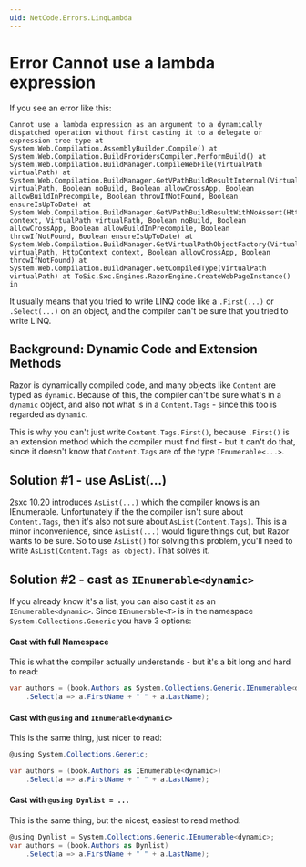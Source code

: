 ```yaml
---
uid: NetCode.Errors.LinqLambda
---
```


# Error Cannot use a lambda expression 

If you see an error like this: 

```
Cannot use a lambda expression as an argument to a dynamically dispatched operation without first casting it to a delegate or expression tree type at System.Web.Compilation.AssemblyBuilder.Compile() at System.Web.Compilation.BuildProvidersCompiler.PerformBuild() at System.Web.Compilation.BuildManager.CompileWebFile(VirtualPath virtualPath) at System.Web.Compilation.BuildManager.GetVPathBuildResultInternal(VirtualPath virtualPath, Boolean noBuild, Boolean allowCrossApp, Boolean allowBuildInPrecompile, Boolean throwIfNotFound, Boolean ensureIsUpToDate) at System.Web.Compilation.BuildManager.GetVPathBuildResultWithNoAssert(HttpContext context, VirtualPath virtualPath, Boolean noBuild, Boolean allowCrossApp, Boolean allowBuildInPrecompile, Boolean throwIfNotFound, Boolean ensureIsUpToDate) at System.Web.Compilation.BuildManager.GetVirtualPathObjectFactory(VirtualPath virtualPath, HttpContext context, Boolean allowCrossApp, Boolean throwIfNotFound) at System.Web.Compilation.BuildManager.GetCompiledType(VirtualPath virtualPath) at ToSic.Sxc.Engines.RazorEngine.CreateWebPageInstance() in
```

It usually means that you tried to write LINQ code like a `.First(...)` or `.Select(...)` on an object, and the compiler can't be sure that you tried to write LINQ.

## Background: Dynamic Code and Extension Methods

Razor is dynamically compiled code, and many objects like `Content` are typed as `dynamic`. Because of this, the compiler can't be sure what's in a `dynamic` object, and also not what is in a `Content.Tags` - since this too is regarded as `dynamic`. 

This is why you can't just write `Content.Tags.First()`, because `.First()` is an extension method which the compiler must find first - but it can't do that, since it doesn't know that `Content.Tags` are of the type `IEnumerable<...>`. 

## Solution #1 - use AsList(...)

2sxc 10.20 introduces `AsList(...)` which the compiler knows is an IEnumerable. Unfortunately if the the compiler isn't sure about `Content.Tags`, then it's also not sure about `AsList(Content.Tags)`. This is a minor inconvenience, since `AsList(...)` would figure things out, but Razor wants to be sure. So to use `AsList()` for solving this problem, you'll need to write `AsList(Content.Tags as object)`. That solves it. 

## Solution #2 - cast as `IEnumerable<dynamic>`

If you already know it's a list, you can also cast it as an `IEnumerable<dynamic>`. Since `IEnumerable<T>` is in the namespace `System.Collections.Generic` you have 3 options: 

#### Cast with full Namespace

This is what the compiler actually understands - but it's a bit long and hard to read:

```cs
var authors = (book.Authors as System.Collections.Generic.IEnumerable<dynamic>)
    .Select(a => a.FirstName + " " + a.LastName);
```

#### Cast with `@using` and `IEnumerable<dynamic>`

This is the same thing, just nicer to read:

```cs
@using System.Collections.Generic;

var authors = (book.Authors as IEnumerable<dynamic>)
    .Select(a => a.FirstName + " " + a.LastName);
```

#### Cast with `@using Dynlist = ...`

This is the same thing, but the nicest, easiest to read method:

```cs
@using Dynlist = System.Collections.Generic.IEnumerable<dynamic>;
var authors = (book.Authors as Dynlist)
    .Select(a => a.FirstName + " " + a.LastName);
```